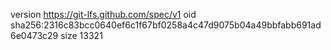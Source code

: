 version https://git-lfs.github.com/spec/v1
oid sha256:2316c83bcc0640ef6c1f67bf0258a4c47d9075b04a49bbfabb691ad6e0473c29
size 13321
